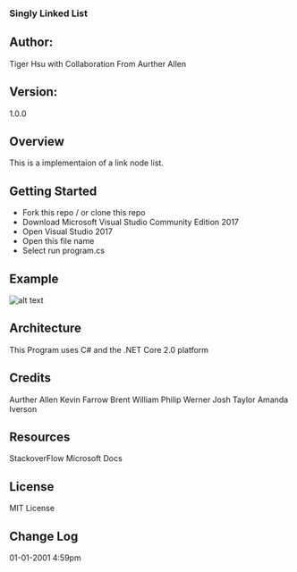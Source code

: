 ### Singly Linked List

## Author:
Tiger Hsu
with Collaboration From Aurther Allen

## Version:
1.0.0 

## Overview
This is a implementaion of a link node list.


## Getting Started
- Fork this repo / or clone this repo
- Download Microsoft Visual Studio Community Edition 2017
- Open Visual Studio 2017
- Open this file name 
- Select run program.cs

## Example

![alt text](http://url/to/img.png)

<!-- Show them what looks like and how how to use the application.  -->

## Architecture
This  Program uses C# and the .NET Core 2.0 platform

## Credits
Aurther Allen
Kevin Farrow
Brent William
Philip Werner
Josh Taylor
Amanda Iverson

## Resources
StackoverFlow
Microsoft Docs

## License
MIT License

## Change Log

01-01-2001 4:59pm
